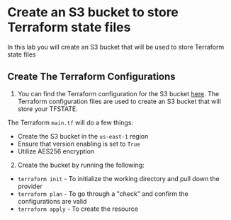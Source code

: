 # Create an S3 bucket to store Terraform state files

In this lab you will create an S3 bucket that will be used to store Terraform state files

## Create The Terraform Configurations

1. You can find the Terraform configuration for the S3 bucket [here](https://github.com/AdminTurnedDevOps/DevOps-The-Hard-Way-AWS/tree/main/Terraform-AWS-Services-Creation/terraform-state-s3-bucket). The Terraform configuration files are used to create an S3 bucket that will store your TFSTATE.

The Terraform `main.tf` will do a few things:
- Create the S3 bucket in the `us-east-1` region
- Ensure that version enabling is set to `True`
- Utilize AES256 encryption 

2. Create the bucket by running the following:
- `terraform init` - To initialize the working directory and pull down the provider
- `terraform plan` - To go through a "check" and confirm the configurations are valid
- `terraform apply` - To create the resource
